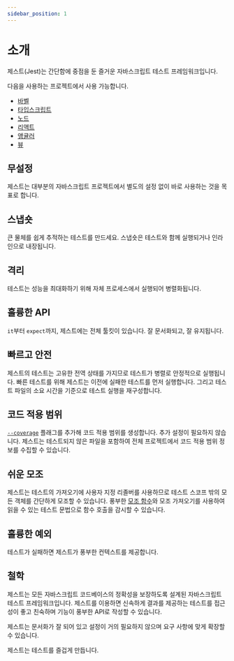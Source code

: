 ```yaml
---
sidebar_position: 1
---
```


# 소개

제스트(Jest)는 간단함에 중점을 둔 즐거운 자바스크립트 테스트 프레임워크입니다.

다음을 사용하는 프로젝트에서 사용 가능합니다.

- [바벨](https://babeljs.io/)
- [타입스크립트](https://www.typescriptlang.org/)
- [노드](https://nodejs.org/)
- [리액트](https://reactjs.org/)
- [앵귤러](https://angular.io/)
- [뷰](https://vuejs.org/)

## 무설정

제스트는 대부분의 자바스크립트 프로젝트에서 별도의 설정 없이 바로 사용하는 것을 목표로 합니다.

## 스냅숏

큰 물체를 쉽게 추적하는 테스트를 만드세요. 스냅숏은 테스트와 함께 실행되거나 인라인으로 내장됩니다.

## 격리

테스트는 성능을 최대화하기 위해 자체 프로세스에서 실행되어 병렬화됩니다.

## 훌륭한 API

`it`부터 `expect`까지, 제스트에는 전체 툴킷이 있습니다. 잘 문서화되고, 잘 유지됩니다.

## 빠르고 안전

제스트의 테스트는 고유한 전역 상태를 가지므로 테스트가 병렬로 안정적으로 실행됩니다. 빠른 테스트를 위해 제스트는 이전에 실패한 테스트를 먼저 실행합니다. 그리고 테스트 파일의 소요 시간을 기준으로 테스트 실행을 재구성합니다.

## 코드 적용 범위

[`--coverage`](https://jestjs.io/docs/cli#--coverageboolean) 플래그를 추가해 코드 적용 범위를 생성합니다. 추가 설정이 필요하지 않습니다. 제스트는 테스트되지 않은 파일을 포함하여 전체 프로젝트에서 코드 적용 범위 정보를 수집할 수 있습니다.

## 쉬운 모조

제스트는 테스트의 가져오기에 사용자 지정 리졸버를 사용하므로 테스트 스코프 밖의 모든 객체를 간단하게 모조할 수 있습니다. 풍부한 [모조 함수](https://jestjs.io/docs/mock-functions)와 모조 가져오기를 사용하여 읽을 수 있는 테스트 문법으로 함수 호출을 감시할 수 있습니다.

## 훌륭한 예외

테스트가 실패하면 제스트가 풍부한 컨텍스트를 제공합니다.

## 철학

제스트는 모든 자바스크립트 코드베이스의 정확성을 보장하도록 설계된 자바스크립트 테스트 프레임워크입니다. 제스트를 이용하면 신속하게 결과를 제공하는 테스트를 접근성이 좋고 친숙하며 기능이 풍부한 API로 작성할 수 있습니다.

제스트는 문서화가 잘 되어 있고 설정이 거의 필요하지 않으며 요구 사항에 맞게 확장할 수 있습니다.

제스트는 테스트를 즐겁게 만듭니다.